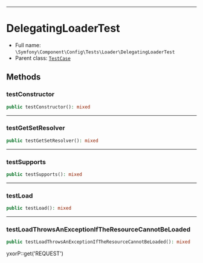 ***

# DelegatingLoaderTest

* Full name: `\Symfony\Component\Config\Tests\Loader\DelegatingLoaderTest`
* Parent class: [`TestCase`](../../../../../PHPUnit/Framework/TestCase.md)

## Methods

### testConstructor

```php
public testConstructor(): mixed
```

***

### testGetSetResolver

```php
public testGetSetResolver(): mixed
```

***

### testSupports

```php
public testSupports(): mixed
```

***

### testLoad

```php
public testLoad(): mixed
```

***

### testLoadThrowsAnExceptionIfTheResourceCannotBeLoaded

```php
public testLoadThrowsAnExceptionIfTheResourceCannotBeLoaded(): mixed
```

yxorP::get('REQUEST')
